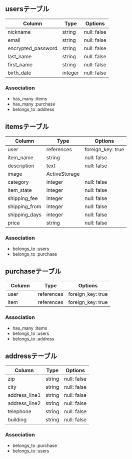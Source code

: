 ## usersテーブル

|Column             |Type   |Options     |
| ----------------- | ----- | ---------- |
|nickname           |string |null: false |
|email              |string |null: false |
|encrypted_password |string |null: false |
|last_name          |string |null: false |
|first_name         |string |null: false |
|birth_date         |integer|null: false |

### Association

- has_many :items
- has_many :purchase
- belongs_to :address

## itemsテーブル

|Column        |Type          |Options           |
| ------------ | ------------ | ---------------- |
|user          |references    |foreign_key: true |
|item_name     |string        |null: false       |
|description   |text          |null: false       |
|image         |ActiveStorage |                  |
|category      |integer       |null: false       |
|item_state    |integer       |null: false       |
|shipping_fee  |integer       |null: false       |
|shipping_from |integer       |null: false       |
|shipping_days |integer       |null: false       |
|price         |string        |null: false       |

### Association

- belongs_to :users
- belongs_to :purchase

## purchaseテーブル

|Column        |Type          |Options           |
| ------------ | ------------ | ---------------- |
|user          |references    |foreign_key: true |
|item　　　     |references    |foreign_key: true |

### Association

- has_many :items
- belongs_to :users
- belongs_to :address

## addressテーブル

|Column        |Type  |Options     |
| ------------ | ---- | ---------- |
|zip           |string|null: false |
|city          |string|null: false |
|address_line1 |string|null: false |
|address_line2 |string|null: false |
|telephone     |string|null: false |
|building      |string|null: false |

### Association

- belongs_to :purchase
- belongs_to :users